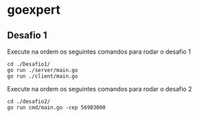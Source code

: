 # goexpert

## Desafio 1

Execute na ordem os seguintes comandos para rodar o desafio 1

```
cd ./Desafio1/
go run ./server/main.go
go run ./client/main.go
```

Execute na ordem os seguintes comandos para rodar o desafio 2

```
cd ./desafio2/
go run cmd/main.go -cep 56903000
```

